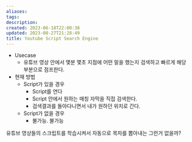 ```yaml
---
aliases: 
tags: 
description:
created: 2023-06-18T22:00:38
updated: 2023-08-27T21:28:49
title: Youtube Script Search Engine
---
```

- Usecase
	- 유튜브 영상 안에서 몇분 몇초 지점에 어떤 말을 했는지 검색하고 빠르게 해당 부분으로 점프한다.
- 현재 방법
	- Script가 있을 경우
		- Script를 연다
		- Script 안에서 원하는 매칭 자막을 직접 검색한다.
		- 검색결과를 돌아다니면서 내가 원하던 위치로 간다.
	- Script가 없을 경우
		- 불가능. 불가능

유튜브 영상들의 스크립트를 학습시켜서 자동으로 목차를 뽑아내는 그런거 없을까?
